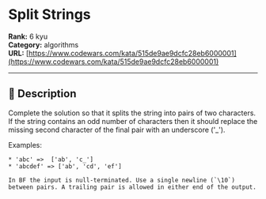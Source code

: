 # Split Strings

**Rank:** 6 kyu  
**Category:** algorithms  
**URL:** [https://www.codewars.com/kata/515de9ae9dcfc28eb6000001](https://www.codewars.com/kata/515de9ae9dcfc28eb6000001)

---

## 📝 Description

Complete the solution so that it splits the string into pairs of two characters. If the string contains an odd number of characters then it should replace the missing second character of the final pair with an underscore ('_').

Examples:
```
* 'abc' =>  ['ab', 'c_']
* 'abcdef' => ['ab', 'cd', 'ef']
```

```if:bf
In BF the input is null-terminated. Use a single newline (`\10`) between pairs. A trailing pair is allowed in either end of the output.
```
